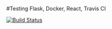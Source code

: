 #Testing Flask, Docker, React, Travis CI 

[![Build Status](https://travis-ci.com/bmdoil/flask-microservice.svg?branch=master)](https://travis-ci.com/bmdoil/flask-microservice)